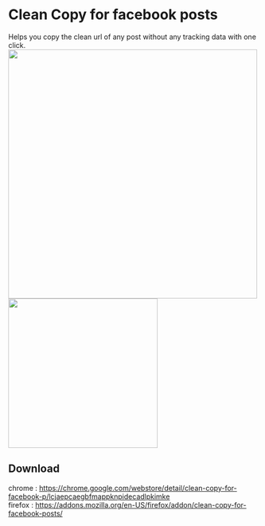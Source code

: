 # Clean Copy for facebook posts
 Helps you copy the clean url of any post without any tracking data with one click.
 <br>
<img src="https://user-images.githubusercontent.com/54943086/178617721-243b7547-7b55-4c37-87c9-9b1962a5bf32.png" width="500"/>
<img src="https://user-images.githubusercontent.com/54943086/178617993-21f92638-e3b2-4b5e-afa4-78d9682b4005.png" width="300"/>
<br>
## Download
chrome  : https://chrome.google.com/webstore/detail/clean-copy-for-facebook-p/lcjaepcaegbfmappknpidecadlpkimke
<br>
firefox : https://addons.mozilla.org/en-US/firefox/addon/clean-copy-for-facebook-posts/
